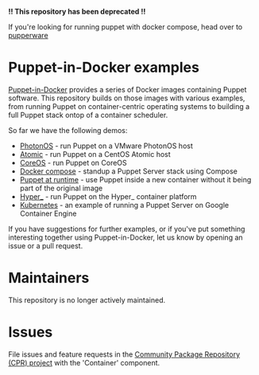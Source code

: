 **!! This repository has been deprecated !!**

If you're looking for running puppet with docker compose, head over to [pupperware](https://github.com/puppetlabs/pupperware)

# Puppet-in-Docker examples

[Puppet-in-Docker](https://github.com/puppetlabs/puppet-in-docker)
provides a series of Docker images containing Puppet software. This
repository builds on those images with various examples, from running
Puppet on container-centric operating systems to building a full Puppet
stack ontop of a container scheduler.

So far we have the following demos:

* [PhotonOS](https://github.com/puppetlabs/puppet-in-docker-examples/tree/master/photonos) - run Puppet on a VMware PhotonOS host
* [Atomic](https://github.com/puppetlabs/puppet-in-docker-examples/tree/master/atomic) - run Puppet on a CentOS Atomic host
* [CoreOS](https://github.com/puppetlabs/puppet-in-docker-examples/tree/master/coreos) - run Puppet on CoreOS
* [Docker compose](https://github.com/puppetlabs/puppet-in-docker-examples/tree/master/compose) - standup a Puppet Server stack using Compose
* [Puppet at runtime](https://github.com/puppetlabs/puppet-in-docker-examples/tree/master/puppet-at-runtime) - use Puppet inside a new container without it being part of the original image
* [Hyper_](https://github.com/puppetlabs/puppet-in-docker-examples/tree/master/hyper_) - run Puppet on the Hyper_ container platform
* [Kubernetes](https://github.com/puppetlabs/puppet-in-docker-examples/tree/master/kubernetes) - an example of running a Puppet Server on Google Container Engine

If you have suggestions for further examples, or if you've put something
interesting together using Puppet-in-Docker, let us know by opening an
issue or a pull request.

# Maintainers

This repository is no longer actively maintained.

# Issues

File issues and feature requests in the [Community Package Repository (CPR) project](https://tickets.puppet.com/browse/CPR) with the 'Container' component.
